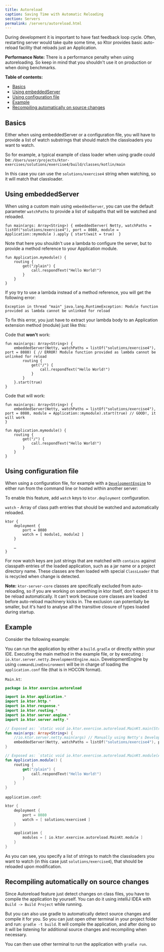 ```yaml
---
title: Autoreload
caption: Saving Time with Automatic Reloading  
section: Servers
permalink: /servers/autoreload.html
---
```


During development it is important to have fast feedback loop cycle. 
Often, restarting server would take quite some time, so Ktor provides basic auto-reload facility that
reloads just an Application.

**Performance Note:** There is a performance penalty when using autoreloading. So keep in mind that you shouldn't use
it on production or when doing benchmarks.

**Table of contents:**

* [Basics](#basics)
* [Using embeddedServer](#embedded-server)
* [Using configuration file](#configuration-file)
* [Example](#example)
* [Recompiling automatically on source changes](#recompiling)

<a id="basics"></a>
## Basics

Either when using embeddedServer or a configuration file, you will have to provide a list of watch substrings
that should match the classloaders you want to watch.

So for example, a typical example of class loader when using gradle could be:
`/Users/user/projects/ktor-exercises/solutions/exercise4/build/classes/kotlin/main`

In this case you can use the `solutions/exercise4` string when watching, so it will match that classloader.

<a id="embedded-server"></a>
## Using embeddedServer

When using a custom main using `embeddedServer`, you can use the default parameter `watchPaths` to provide
a list of subpaths that will be watched and reloaded.

`fun main(args: Array<String>) {
    embeddedServer(
        Netty,
        watchPaths = listOf("solutions/exercise4"),
        port = 8080,
        module = Application::mymodule
    ).apply { start(wait = true) 
}`

Note that here you shouldn't use a lambda to configure the server, but to provide a method reference to your
Application module.

```
fun Application.mymodule() {
    routing {
        get("/plain") {
            call.respondText("Hello World!")
        }
    }
}
```

If yoy try to use a lambda instead of a method reference, you will get the following error:
```
Exception in thread "main" java.lang.RuntimeException: Module function provided as lambda cannot be unlinked for reload
```

To fix this error, you just have to extract your lambda body to an Application extension method (module) just like this:

Code that **won't** work:
```
fun main(args: Array<String>) {
    embeddedServer(Netty, watchPaths = listOf("solutions/exercise4"), port = 8080) { // ERROR! Module function provided as lambda cannot be unlinked for reload
        routing {
            get("/") {
                call.respondText("Hello World!")
            }
        }
    }.start(true)
}
```

Code that will work:
```
fun main(args: Array<String>) {
    embeddedServer(Netty, watchPaths = listOf("solutions/exercise4"), port = 8080, module = Application::mymodule).start(true) // GOOD!, it will work
}

fun Application.mymodule() {
    routing {
        get("/") {
            call.respondText("Hello World!")
        }
    }
}
```

<a id="configuration-file"></a>
## Using configuration file

When using a configuration file, for example with a [`DevelopmentEngine`](/servers/engine.html) to either run
from the command line or hosted within another server: 

To enable this feature, add `watch` keys to `ktor.deployment` configuration. 

`watch` - Array of class path entries that should be watched and automatically reloaded.

```
ktor {
    deployment {
        port = 8080
        watch = [ module1, module2 ]
    }
    
    …
}
```

For now watch keys are just strings that are matched with `contains` against classpath entries of the loaded 
application, such as a jar name or a project directory name. 
These classes are then loaded with special `ClassLoader` that is recycled when change is detected.

**Note:** `ktor-server-core` classes are specifically excluded from auto-reloading, so if you are working on something in ktor itself, 
don't expect it to be reload automatically. It can't work because core classes are loaded before auto-reload machinery kicks in. 
The exclusion can potentially be smaller, but it's hard to analyse all the transitive closure of types loaded during
startup.

<a id="example"></a>
## Example

Consider the following example:

You can run the application by either a `build.gradle` or directly within your IDE.
Executing the main method in the example file, or by executing : `io.ktor.server.netty.DevelopmentEngine.main`.
DevelopmentEngine by using `commandLineEnvironment` will be in charge of loading the `application.conf` file (that is in HOCON format).

`Main.kt`:
```kotlin
package io.ktor.exercise.autoreload

import io.ktor.application.*
import io.ktor.http.*
import io.ktor.response.*
import io.ktor.routing.*
import io.ktor.server.engine.*
import io.ktor.server.netty.*

// Exposed as: `static void io.ktor.exercise.autoreload.MainKt.main(String[] args)`
fun main(args: Array<String>) {
    //io.ktor.server.netty.main(args) // Manually using Netty's DevelopmentEngine
    embeddedServer(Netty, watchPaths = listOf("solutions/exercise4"), port = 8080, module = Application::module).apply { start(wait = true) 
}

// Exposed as: `static void io.ktor.exercise.autoreload.MainKt.module(Application receiver)`
fun Application.module() {
    routing {
        get("/plain") {
            call.respondText("Hello World!")
        }
    }
}
```

`application.conf`:
```kotlin
ktor {
    deployment {
        port = 8080
        watch = [ solutions/exercise4 ]
    }

    application {
        modules = [ io.ktor.exercise.autoreload.MainKt.module ]
    }
}
```

As you can see, you specify a list of strings to match the classloaders you want to watch (in this case just `solutions/exercise4`),
that should be reloaded upon modification.

## Recompiling automatically on source changes

Since Autoreload feature just detect changes on class files, you have to compile the application by yourself.
You can do it using intelliJ IDEA with `Build -> Build Project` while running.

But you can also use gradle to automatically detect source changes and compile it for you. So you can just open
other terminal in your project folder and run: `gradle -t build`. It will compile the application, and after doing so
it will be listening for additional source changes and recompiling when necessary.

You can then use other terminal to run the application with `gradle run`.
